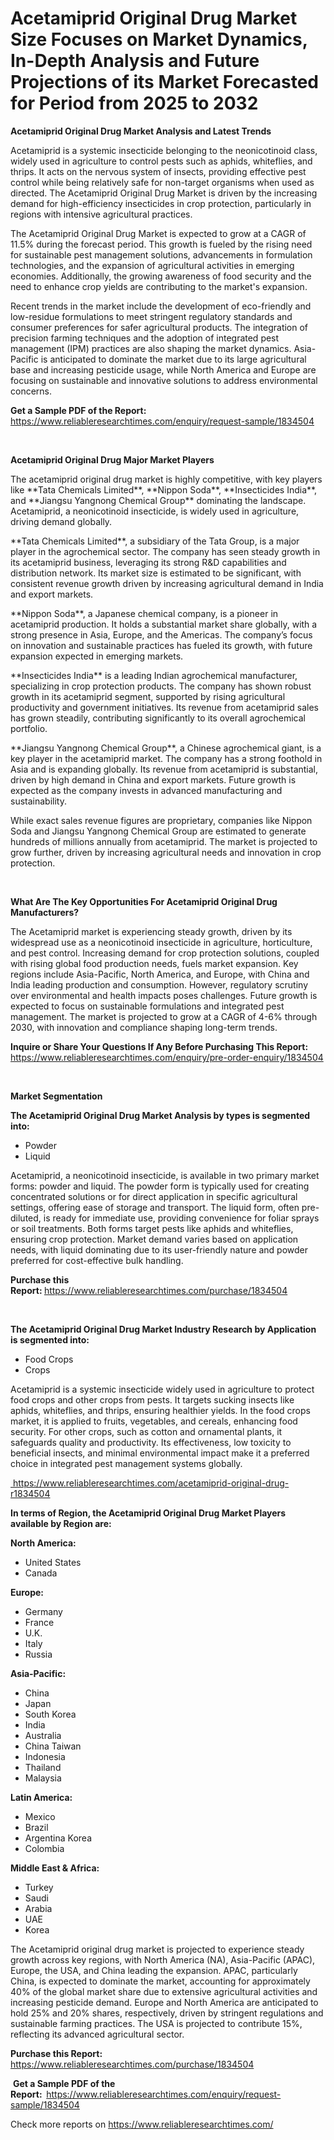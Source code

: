 <p><h1>Acetamiprid Original Drug Market Size Focuses on Market Dynamics, In-Depth Analysis and Future Projections of its Market Forecasted for Period from 2025 to 2032</h1></p><p><strong>Acetamiprid Original Drug Market Analysis and Latest Trends</strong></p>
<p><p>Acetamiprid is a systemic insecticide belonging to the neonicotinoid class, widely used in agriculture to control pests such as aphids, whiteflies, and thrips. It acts on the nervous system of insects, providing effective pest control while being relatively safe for non-target organisms when used as directed. The Acetamiprid Original Drug Market is driven by the increasing demand for high-efficiency insecticides in crop protection, particularly in regions with intensive agricultural practices.</p><p>The Acetamiprid Original Drug Market is expected to grow at a CAGR of 11.5% during the forecast period. This growth is fueled by the rising need for sustainable pest management solutions, advancements in formulation technologies, and the expansion of agricultural activities in emerging economies. Additionally, the growing awareness of food security and the need to enhance crop yields are contributing to the market's expansion.</p><p>Recent trends in the market include the development of eco-friendly and low-residue formulations to meet stringent regulatory standards and consumer preferences for safer agricultural products. The integration of precision farming techniques and the adoption of integrated pest management (IPM) practices are also shaping the market dynamics. Asia-Pacific is anticipated to dominate the market due to its large agricultural base and increasing pesticide usage, while North America and Europe are focusing on sustainable and innovative solutions to address environmental concerns.</p></p>
<p><strong>Get a Sample PDF of the Report:&nbsp;</strong> <a href="https://www.reliableresearchtimes.com/enquiry/request-sample/1834504?utm_campaign=2007&utm_medium=2&utm_source=Github&utm_content=ia&utm_term=21012025&utm_id=acetamiprid-original-drug">https://www.reliableresearchtimes.com/enquiry/request-sample/1834504</a></p>
<p>&nbsp;</p>
<p><strong>Acetamiprid Original Drug Major Market Players</strong></p>
<p><p>The acetamiprid original drug market is highly competitive, with key players like **Tata Chemicals Limited**, **Nippon Soda**, **Insecticides India**, and **Jiangsu Yangnong Chemical Group** dominating the landscape. Acetamiprid, a neonicotinoid insecticide, is widely used in agriculture, driving demand globally.</p><p>**Tata Chemicals Limited**, a subsidiary of the Tata Group, is a major player in the agrochemical sector. The company has seen steady growth in its acetamiprid business, leveraging its strong R&D capabilities and distribution network. Its market size is estimated to be significant, with consistent revenue growth driven by increasing agricultural demand in India and export markets.</p><p>**Nippon Soda**, a Japanese chemical company, is a pioneer in acetamiprid production. It holds a substantial market share globally, with a strong presence in Asia, Europe, and the Americas. The company’s focus on innovation and sustainable practices has fueled its growth, with future expansion expected in emerging markets.</p><p>**Insecticides India** is a leading Indian agrochemical manufacturer, specializing in crop protection products. The company has shown robust growth in its acetamiprid segment, supported by rising agricultural productivity and government initiatives. Its revenue from acetamiprid sales has grown steadily, contributing significantly to its overall agrochemical portfolio.</p><p>**Jiangsu Yangnong Chemical Group**, a Chinese agrochemical giant, is a key player in the acetamiprid market. The company has a strong foothold in Asia and is expanding globally. Its revenue from acetamiprid is substantial, driven by high demand in China and export markets. Future growth is expected as the company invests in advanced manufacturing and sustainability.</p><p>While exact sales revenue figures are proprietary, companies like Nippon Soda and Jiangsu Yangnong Chemical Group are estimated to generate hundreds of millions annually from acetamiprid. The market is projected to grow further, driven by increasing agricultural needs and innovation in crop protection.</p></p>
<p>&nbsp;</p>
<p><strong>What Are The Key Opportunities For Acetamiprid Original Drug Manufacturers?</strong></p>
<p><p>The Acetamiprid market is experiencing steady growth, driven by its widespread use as a neonicotinoid insecticide in agriculture, horticulture, and pest control. Increasing demand for crop protection solutions, coupled with rising global food production needs, fuels market expansion. Key regions include Asia-Pacific, North America, and Europe, with China and India leading production and consumption. However, regulatory scrutiny over environmental and health impacts poses challenges. Future growth is expected to focus on sustainable formulations and integrated pest management. The market is projected to grow at a CAGR of 4-6% through 2030, with innovation and compliance shaping long-term trends.</p></p>
<p><strong>Inquire or Share Your Questions If Any Before Purchasing This Report:</strong> <a href="https://www.reliableresearchtimes.com/enquiry/pre-order-enquiry/1834504?utm_campaign=2007&utm_medium=2&utm_source=Github&utm_content=ia&utm_term=21012025&utm_id=acetamiprid-original-drug">https://www.reliableresearchtimes.com/enquiry/pre-order-enquiry/1834504</a></p>
<p>&nbsp;</p>
<p><strong>Market Segmentation</strong></p>
<p><strong>The Acetamiprid Original Drug Market Analysis by types is segmented into:</strong></p>
<p><ul><li>Powder</li><li>Liquid</li></ul></p>
<p><p>Acetamiprid, a neonicotinoid insecticide, is available in two primary market forms: powder and liquid. The powder form is typically used for creating concentrated solutions or for direct application in specific agricultural settings, offering ease of storage and transport. The liquid form, often pre-diluted, is ready for immediate use, providing convenience for foliar sprays or soil treatments. Both forms target pests like aphids and whiteflies, ensuring crop protection. Market demand varies based on application needs, with liquid dominating due to its user-friendly nature and powder preferred for cost-effective bulk handling.</p></p>
<p><strong>Purchase this Report:&nbsp;</strong><a href="https://www.reliableresearchtimes.com/purchase/1834504?utm_campaign=2007&utm_medium=2&utm_source=Github&utm_content=ia&utm_term=21012025&utm_id=acetamiprid-original-drug">https://www.reliableresearchtimes.com/purchase/1834504</a></p>
<p>&nbsp;</p>
<p><strong>The Acetamiprid Original Drug Market Industry Research by Application is segmented into:</strong></p>
<p><ul><li>Food Crops</li><li>Crops</li></ul></p>
<p><p>Acetamiprid is a systemic insecticide widely used in agriculture to protect food crops and other crops from pests. It targets sucking insects like aphids, whiteflies, and thrips, ensuring healthier yields. In the food crops market, it is applied to fruits, vegetables, and cereals, enhancing food security. For other crops, such as cotton and ornamental plants, it safeguards quality and productivity. Its effectiveness, low toxicity to beneficial insects, and minimal environmental impact make it a preferred choice in integrated pest management systems globally.</p></p>
<p><a href="https://www.reliableresearchtimes.com/acetamiprid-original-drug-r1834504?utm_campaign=2007&utm_medium=2&utm_source=Github&utm_content=ia&utm_term=21012025&utm_id=acetamiprid-original-drug">&nbsp;https://www.reliableresearchtimes.com/acetamiprid-original-drug-r1834504</a></p>
<p><strong>In terms of Region, the Acetamiprid Original Drug Market Players available by Region are:</strong></p>
<p>
    <p> <strong> North America: </strong>
        <ul>
            <li>United States</li>
            <li>Canada</li>
        </ul>
        </p> 
    <p> <strong> Europe: </strong>
        <ul>
            <li>Germany</li>
            <li>France</li>
            <li>U.K.</li>
            <li>Italy</li>
            <li>Russia</li>
        </ul>
        </p> 
    <p> <strong> Asia-Pacific: </strong>
        <ul>
            <li>China</li>
            <li>Japan</li>
            <li>South Korea</li>
            <li>India</li>
            <li>Australia</li>
            <li>China Taiwan</li>
            <li>Indonesia</li>
            <li>Thailand</li>
            <li>Malaysia</li>
        </ul>
        </p> 
    <p> <strong> Latin America: </strong>
        <ul>
            <li>Mexico</li>
            <li>Brazil</li>
            <li>Argentina Korea</li>
            <li>Colombia</li>
        </ul>
        </p> 
    <p> <strong> Middle East & Africa: </strong>
        <ul>
            <li>Turkey</li>
            <li>Saudi</li>
            <li>Arabia</li>
            <li>UAE</li>
            <li>Korea</li>
        </ul>
    </p>
    </p>
<p><p>The Acetamiprid original drug market is projected to experience steady growth across key regions, with North America (NA), Asia-Pacific (APAC), Europe, the USA, and China leading the expansion. APAC, particularly China, is expected to dominate the market, accounting for approximately 40% of the global market share due to extensive agricultural activities and increasing pesticide demand. Europe and North America are anticipated to hold 25% and 20% shares, respectively, driven by stringent regulations and sustainable farming practices. The USA is projected to contribute 15%, reflecting its advanced agricultural sector.</p></p>
<p><strong>Purchase this Report: </strong><a href="https://www.reliableresearchtimes.com/purchase/1834504?utm_campaign=2007&utm_medium=2&utm_source=Github&utm_content=ia&utm_term=21012025&utm_id=acetamiprid-original-drug">https://www.reliableresearchtimes.com/purchase/1834504</a></p>
<p>&nbsp;<strong>Get a Sample PDF of the Report:&nbsp;&nbsp;</strong><a href="https://www.reliableresearchtimes.com/enquiry/request-sample/1834504?utm_campaign=2007&utm_medium=2&utm_source=Github&utm_content=ia&utm_term=21012025&utm_id=acetamiprid-original-drug">https://www.reliableresearchtimes.com/enquiry/request-sample/1834504</a></p>
<p><strong></strong></p>
<p>Check more reports on <a href="https://www.reliableresearchtimes.com/?utm_campaign=2007&utm_medium=2&utm_source=Github&utm_content=ia&utm_term=21012025&utm_id=acetamiprid-original-drug">https://www.reliableresearchtimes.com/</a></p>